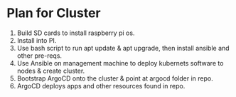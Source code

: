 # Plan for Cluster

1. Build SD cards to install raspberry pi os.
2. Install into PI.
3. Use bash script to run apt update & apt upgrade, then install ansible and other pre-reqs.
4. Use Ansible on management machine to deploy kubernets software to nodes & create cluster.
5. Bootstrap ArgoCD onto the cluster & point at argocd folder in repo.
6. ArgoCD deploys apps and other resources found in repo.

